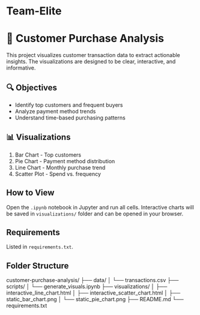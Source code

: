# Team-Elite
# 🛒 Customer Purchase Analysis

This project visualizes customer transaction data to extract actionable insights. The visualizations are designed to be clear, interactive, and informative.

## 🔍 Objectives
- Identify top customers and frequent buyers
- Analyze payment method trends
- Understand time-based purchasing patterns

## 📊 Visualizations
1. Bar Chart - Top customers
2. Pie Chart - Payment method distribution
3. Line Chart - Monthly purchase trend
4. Scatter Plot - Spend vs. frequency

## How to View
Open the `.ipynb` notebook in Jupyter and run all cells. Interactive charts will be saved in `visualizations/` folder and can be opened in your browser.

## Requirements
Listed in `requirements.txt`.

## Folder Structure
customer-purchase-analysis/
├── data/
│   └── transactions.csv
├── scripts/
│   └── generate_visuals.ipynb
├── visualizations/
│   ├── interactive_line_chart.html
│   ├── interactive_scatter_chart.html
│   ├── static_bar_chart.png
│   └── static_pie_chart.png
├── README.md
└── requirements.txt

